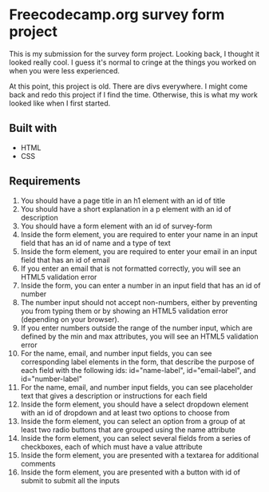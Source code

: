 # Freecodecamp.org survey form project

This is my submission for the survey form project. Looking back, I thought it looked really cool. I guess it's normal to cringe at the things you worked on when you were less experienced.

At this point, this project is old. There are divs everywhere. I might come back and redo this project if I find the time. Otherwise, this is what my work looked like when I first started.

## Built with

* HTML
* CSS

## Requirements

1. You should have a page title in an h1 element with an id of title
2. You should have a short explanation in a p element with an id of description
3. You should have a form element with an id of survey-form
4. Inside the form element, you are required to enter your name in an input field that has an id of name and a type of text
5. Inside the form element, you are required to enter your email in an input field that has an id of email
6. If you enter an email that is not formatted correctly, you will see an HTML5 validation error
7. Inside the form, you can enter a number in an input field that has an id of number
8. The number input should not accept non-numbers, either by preventing you from typing them or by showing an HTML5 validation error (depending on your browser).
9. If you enter numbers outside the range of the number input, which are defined by the min and max attributes, you will see an HTML5 validation error
10. For the name, email, and number input fields, you can see corresponding label elements in the form, that describe the purpose of each field with the following ids: id="name-label", id="email-label", and id="number-label"
11. For the name, email, and number input fields, you can see placeholder text that gives a description or instructions for each field
12. Inside the form element, you should have a select dropdown element with an id of dropdown and at least two options to choose from
13. Inside the form element, you can select an option from a group of at least two radio buttons that are grouped using the name attribute
14. Inside the form element, you can select several fields from a series of checkboxes, each of which must have a value attribute
15. Inside the form element, you are presented with a textarea for additional comments
16. Inside the form element, you are presented with a button with id of submit to submit all the inputs
